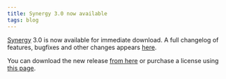 ```yaml
---
title: Synergy 3.0 now available
tags: blog
---
```


[Synergy](http://synergy.wincent.com/) 3.0 is now available for immediate download. A full changelog of features, bugfixes and other changes appears [here](http://www.wincent.com/a/products/synergy-classic/history/).

You can download the new release [from here](http://www.wincent.com/download.php?item=Synergy.dmg) or purchase a license using [this page](https://secure.wincent.com/a/products/synergy-classic/purchase/).
